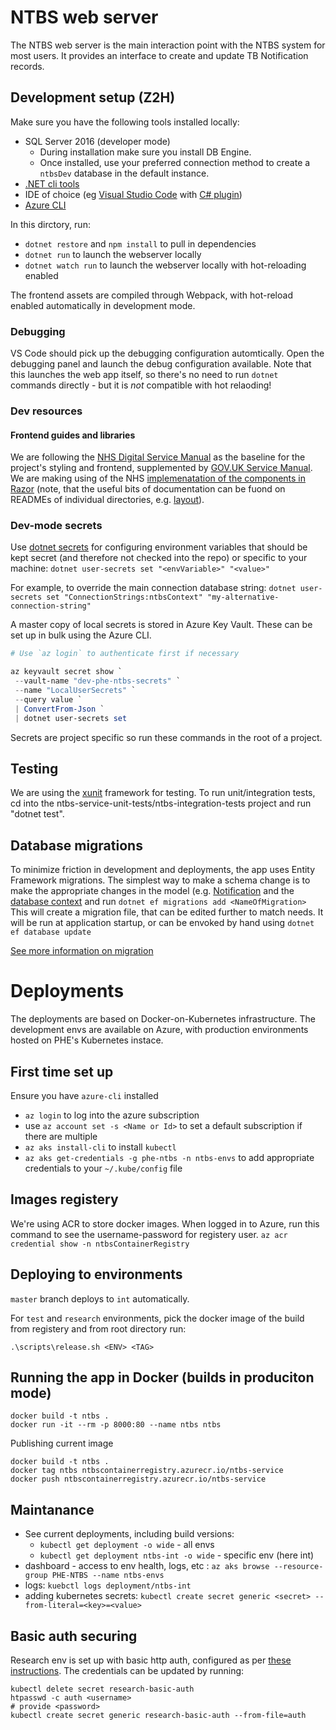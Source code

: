 # NTBS web server

The NTBS web server is the main interaction point with the NTBS system for most users. It provides an interface to create and update TB Notification records.

## Development setup (Z2H)

Make sure you have the following tools installed locally:

- SQL Server 2016 (developer mode)
  - During installation make sure you install DB Engine.
  - Once installed, use your preferred connection method to create a `ntbsDev` database in the default instance.
- [.NET cli tools](https://dotnet.microsoft.com/download)
- IDE of choice (eg [Visual Studio Code](https://code.visualstudio.com/download) with [C# plugin](https://marketplace.visualstudio.com/items?itemName=ms-vscode.csharp))
- [Azure CLI](https://docs.microsoft.com/en-us/cli/azure/?view=azure-cli-latest)

In this dirctory, run:

- `dotnet restore` and `npm install` to pull in dependencies
- `dotnet run` to launch the webserver locally
- `dotnet watch run` to launch the webserver locally with hot-reloading enabled

The frontend assets are compiled through Webpack, with hot-reload enabled automatically in development mode.

### Debugging

VS Code should pick up the debugging configuration automtically. Open the debugging panel and launch the debug configuration available. Note that this launches the web app itself, so there's no need to run `dotnet` commands directly - but it is _not_ compatible with hot relaoding!

### Dev resources
#### Frontend guides and libraries
We are following the [NHS Digital Service Manual](https://beta.nhs.uk/service-manual/) as the baseline for the project's styling and frontend, supplemented by [GOV.UK Service Manual](). We are making using of the NHS [implemenatation of the components in Razor](https://github.com/nhsuk/frontend-dotnetcore/) (note, that the useful bits of documentation can be fuond on READMEs of individual directories, e.g. [layout](https://github.com/nhsuk/frontend-dotnetcore/tree/master/src/NHSUKFrontEndLibraryTagHelpers/NHSUK.FrontEndLibrary.TagHelpers/Tags/Layout)).

### Dev-mode secrets

Use [dotnet secrets](https://docs.microsoft.com/en-us/aspnet/core/security/app-secrets?view=aspnetcore-2.2&tabs=windowsgit) for configuring environment variables that should be kept secret (and therefore not checked into the repo) or specific to your machine:
`dotnet user-secrets set "<envVariable>" "<value>"`

For example, to override the main connection database string:
`dotnet user-secrets set "ConnectionStrings:ntbsContext" "my-alternative-connection-string"`

A master copy of local secrets is stored in Azure Key Vault. These can be set up in bulk using the Azure CLI.

```PowerShell
# Use `az login` to authenticate first if necessary

az keyvault secret show `
 --vault-name "dev-phe-ntbs-secrets" `
 --name "LocalUserSecrets" `
 --query value `
 | ConvertFrom-Json `
 | dotnet user-secrets set
```

Secrets are project specific so run these commands in the root of a project.

## Testing

We are using the [xunit](https://xunit.net/) framework for testing.
To run unit/integration tests, cd into the ntbs-service-unit-tests/ntbs-integration-tests project and run "dotnet test".

## Database migrations

To minimize friction in development and deployments, the app uses Entity Framework migrations.
The simplest way to make a schema change is to make the appropriate changes in the model (e.g. [Notification](Models/Notification.cs) and the [database context](Models/NtbsContext.cs) and run
`dotnet ef migrations add <NameOfMigration>`
This will create a migration file, that can be edited further to match needs. It will be run at application startup, or can be envoked by hand using
`dotnet ef database update`

[See more information on migration](https://docs.microsoft.com/en-us/ef/core/managing-schemas/migrations/)

# Deployments
The deployments are based on Docker-on-Kubernetes infrastructure.
The development envs are available on Azure, with production environments hosted on PHE's Kubernetes instace.

## First time set up
Ensure you have `azure-cli` installed
- `az login` to log into the azure subscription
- use `az account set -s <Name or Id>` to set a default subscription if there are multiple
- `az aks install-cli` to install `kubectl`
- `az aks get-credentials -g phe-ntbs -n ntbs-envs` to add appropriate credentials to your `~/.kube/config` file

## Images registery
We're using ACR to store docker images. When logged in to Azure, run this command to see the username-password for registery user.
`az acr credential show -n ntbsContainerRegistry`

## Deploying to environments
`master` branch deploys to `int` automatically.

For `test` and `research` environments, pick the docker image <TAG> of the build from registery and from root directory run:

`.\scripts\release.sh <ENV> <TAG>`

## Running the app in Docker (builds in produciton mode)
```
docker build -t ntbs .
docker run -it --rm -p 8000:80 --name ntbs ntbs
```
Publishing current image
```
docker build -t ntbs .
docker tag ntbs ntbscontainerregistry.azurecr.io/ntbs-service
docker push ntbscontainerregistry.azurecr.io/ntbs-service
```

## Maintanance
- See current deployments, including build versions:
  - `kubectl get deployment -o wide` - all envs
  - `kubectl get deployment ntbs-int -o wide` - specific env (here int)
- dashboard - access to env health, logs, etc : `az aks browse --resource-group PHE-NTBS --name ntbs-envs`
- logs: `kuebctl logs deployment/ntbs-int`
- adding kubernetes secrets: `kubectl create secret generic <secret> --from-literal=<key>=<value>`

## Basic auth securing
Research env is set up with basic http auth, configured as per
[these instructions](https://blog.bigbinary.com/2018/08/14/using-kubernetes-ingress-authentication.html).
The credentials can be updated by running:
```
kubectl delete secret research-basic-auth
htpasswd -c auth <username>
# provide <password>
kubectl create secret generic research-basic-auth --from-file=auth
```
